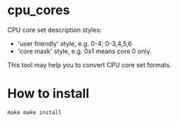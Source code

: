 # cpu_cores

CPU core set description styles:
- 'user friendly' style, e.g. 0-4; 0-3,4,5,6
- 'core mask' style, e.g. 0x1 means core 0 only. 

This tool may help you to convert CPU core set formats. 

# How to install
` make
  make install
`
